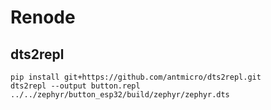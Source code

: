 # Renode

## dts2repl

```
pip install git+https://github.com/antmicro/dts2repl.git
dts2repl --output button.repl ../../zephyr/button_esp32/build/zephyr/zephyr.dts
```
